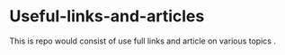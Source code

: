 # Useful-links-and-articles
This is repo would consist of use full links and article on various topics .
